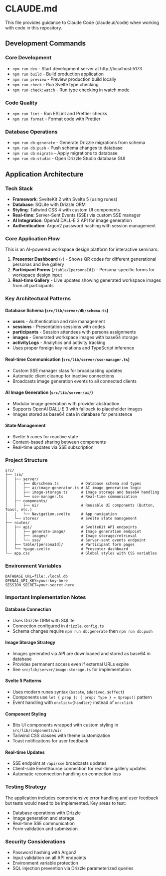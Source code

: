 # CLAUDE.md

This file provides guidance to Claude Code (claude.ai/code) when working with code in this repository.

## Development Commands

### Core Development
- `npm run dev` - Start development server at http://localhost:5173
- `npm run build` - Build production application  
- `npm run preview` - Preview production build locally
- `npm run check` - Run Svelte type checking
- `npm run check:watch` - Run type checking in watch mode

### Code Quality
- `npm run lint` - Run ESLint and Prettier checks
- `npm run format` - Format code with Prettier

### Database Operations
- `npm run db:generate` - Generate Drizzle migrations from schema
- `npm run db:push` - Push schema changes to database
- `npm run db:migrate` - Apply migrations to database
- `npm run db:studio` - Open Drizzle Studio database GUI

## Application Architecture

### Tech Stack
- **Framework**: SvelteKit 2 with Svelte 5 (using runes)
- **Database**: SQLite with Drizzle ORM
- **Styling**: Tailwind CSS 4 with custom UI components
- **Real-time**: Server-Sent Events (SSE) via custom SSE manager
- **AI Integration**: OpenAI DALL-E 3 API for image generation
- **Authentication**: Argon2 password hashing with session management

### Core Application Flow
This is an AI-powered workspace design platform for interactive seminars:

1. **Presenter Dashboard** (`/`) - Shows QR codes for different generational personas and live gallery
2. **Participant Forms** (`/table/[personaId]`) - Persona-specific forms for workspace design input
3. **Real-time Gallery** - Live updates showing generated workspace images from all participants

### Key Architectural Patterns

#### Database Schema (`src/lib/server/db/schema.ts`)
- **users** - Authentication and role management  
- **sessions** - Presentation sessions with codes
- **participants** - Session attendees with persona assignments
- **images** - Generated workspace images with base64 storage
- **activityLogs** - Analytics and activity tracking
- Uses proper foreign key relations and TypeScript inference

#### Real-time Communication (`src/lib/server/sse-manager.ts`)
- Custom SSE manager class for broadcasting updates
- Automatic client cleanup for inactive connections
- Broadcasts image generation events to all connected clients

#### AI Image Generation (`src/lib/server/ai/`)
- Modular image generation with provider abstraction
- Supports OpenAI DALL-E 3 with fallback to placeholder images
- Images stored as base64 data in database for persistence

#### State Management
- Svelte 5 runes for reactive state
- Context-based sharing between components
- Real-time updates via SSE subscription

### Project Structure
```
src/
├── lib/
│   ├── server/
│   │   ├── db/schema.ts          # Database schema and types
│   │   ├── ai/image-generator.ts # AI image generation logic
│   │   ├── image-storage.ts      # Image storage and base64 handling
│   │   └── sse-manager.ts        # Real-time communication
│   ├── components/
│   │   ├── ui/                   # Reusable UI components (Button, Toast, etc.)
│   │   └── Navigation.svelte     # App navigation
│   └── stores/                   # Svelte state management
├── routes/
│   ├── api/                      # SvelteKit API endpoints
│   │   ├── generate-image/       # Image generation endpoint
│   │   ├── images/               # Image storage/retrieval
│   │   └── sse/                  # Server-sent events endpoint
│   ├── table/[personaId]/        # Participant form pages
│   └── +page.svelte              # Presenter dashboard
└── app.css                       # Global styles with CSS variables
```

### Environment Variables
```
DATABASE_URL=file:./local.db
OPENAI_API_KEY=your-key-here
SESSION_SECRET=your-secret-here
```

### Important Implementation Notes

#### Database Connection
- Uses Drizzle ORM with SQLite
- Connection configured in `drizzle.config.ts`
- Schema changes require `npm run db:generate` then `npm run db:push`

#### Image Storage Strategy
- Images generated via API are downloaded and stored as base64 in database
- Provides permanent access even if external URLs expire
- See `src/lib/server/image-storage.ts` for implementation

#### Svelte 5 Patterns
- Uses modern runes syntax (`$state`, `$derived`, `$effect`)
- Components use `let { prop }: { prop: Type } = $props()` pattern
- Event handling with `onclick={handler}` instead of `on:click`

#### Component Styling
- Bits UI components wrapped with custom styling in `src/lib/components/ui/`
- Tailwind CSS classes with theme customization
- Toast notifications for user feedback

#### Real-time Updates
- SSE endpoint at `/api/sse` broadcasts updates
- Client-side EventSource connection for real-time gallery updates
- Automatic reconnection handling on connection loss

### Testing Strategy
The application includes comprehensive error handling and user feedback but tests would need to be implemented. Key areas to test:
- Database operations with Drizzle
- Image generation and storage
- Real-time SSE communication
- Form validation and submission

### Security Considerations
- Password hashing with Argon2
- Input validation on all API endpoints
- Environment variable protection
- SQL injection prevention via Drizzle parameterized queries